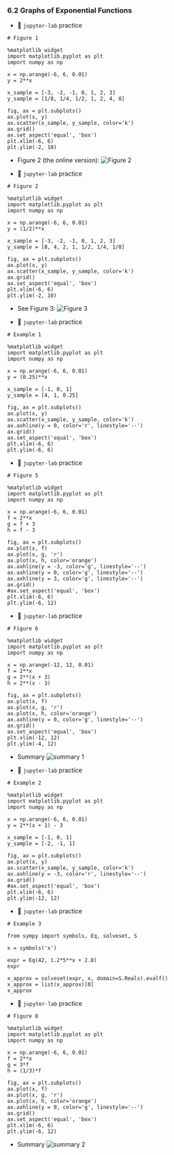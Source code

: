 ### 6.2 Graphs of Exponential Functions

- 🎯 `jupyter-lab` practice


```
# Figure 1

%matplotlib widget
import matplotlib.pyplot as plt
import numpy as np

x = np.arange(-6, 6, 0.01)
y = 2**x

x_sample = [-3, -2, -1, 0, 1, 2, 3]
y_sample = [1/8, 1/4, 1/2, 1, 2, 4, 8]

fig, ax = plt.subplots()
ax.plot(x, y)
ax.scatter(x_sample, y_sample, color='k')
ax.grid()
ax.set_aspect('equal', 'box')
plt.xlim(-6, 6)
plt.ylim(-2, 10)
```

- Figure 2 (the online version): ![Figure 2](./ch06-02-fig2.png)



- 🎯 `jupyter-lab` practice


```
# Figure 2

%matplotlib widget
import matplotlib.pyplot as plt
import numpy as np

x = np.arange(-6, 6, 0.01)
y = (1/2)**x

x_sample = [-3, -2, -1, 0, 1, 2, 3]
y_sample = [8, 4, 2, 1, 1/2, 1/4, 1/8]

fig, ax = plt.subplots()
ax.plot(x, y)
ax.scatter(x_sample, y_sample, color='k')
ax.grid()
ax.set_aspect('equal', 'box')
plt.xlim(-6, 6)
plt.ylim(-2, 10)
```

- See Figure 3: ![Figure 3](./ch06-02-fig3.png)

- 🎯 `jupyter-lab` practice


```
# Example 1

%matplotlib widget
import matplotlib.pyplot as plt
import numpy as np

x = np.arange(-6, 6, 0.01)
y = (0.25)**x

x_sample = [-1, 0, 1]
y_sample = [4, 1, 0.25]

fig, ax = plt.subplots()
ax.plot(x, y)
ax.scatter(x_sample, y_sample, color='k')
ax.axhline(y = 0, color='r', linestyle='--')
ax.grid()
ax.set_aspect('equal', 'box')
plt.xlim(-6, 6)
plt.ylim(-6, 6)
```


- 🎯 `jupyter-lab` practice

```
# Figure 5

%matplotlib widget
import matplotlib.pyplot as plt
import numpy as np

x = np.arange(-6, 6, 0.01)
f = 2**x
g = f + 3
h = f - 3

fig, ax = plt.subplots()
ax.plot(x, f)
ax.plot(x, g, 'r')
ax.plot(x, h, color='orange')
ax.axhline(y = -3, color='g', linestyle='--')
ax.axhline(y = 0, color='g', linestyle='--')
ax.axhline(y = 3, color='g', linestyle='--')
ax.grid()
#ax.set_aspect('equal', 'box')
plt.xlim(-6, 6)
plt.ylim(-6, 12)
```

- 🎯 `jupyter-lab` practice

```
# Figure 6

%matplotlib widget
import matplotlib.pyplot as plt
import numpy as np

x = np.arange(-12, 12, 0.01)
f = 2**x
g = 2**(x + 3)
h = 2**(x - 3)

fig, ax = plt.subplots()
ax.plot(x, f)
ax.plot(x, g, 'r')
ax.plot(x, h, color='orange')
ax.axhline(y = 0, color='g', linestyle='--')
ax.grid()
ax.set_aspect('equal', 'box')
plt.xlim(-12, 12)
plt.ylim(-4, 12)
```

- Summary ![summary 1](./ch06-02-sum1.png)



- 🎯 `jupyter-lab` practice


```
# Example 2

%matplotlib widget
import matplotlib.pyplot as plt
import numpy as np

x = np.arange(-6, 6, 0.01)
y = 2**(x + 1) - 3

x_sample = [-1, 0, 1]
y_sample = [-2, -1, 1]

fig, ax = plt.subplots()
ax.plot(x, y)
ax.scatter(x_sample, y_sample, color='k')
ax.axhline(y = -3, color='r', linestyle='--')
ax.grid()
#ax.set_aspect('equal', 'box')
plt.xlim(-6, 6)
plt.ylim(-12, 12)
```

- 🎯 `jupyter-lab` practice

```
# Example 3

from sympy import symbols, Eq, solveset, S

x = symbols('x')

expr = Eq(42, 1.2*5**x + 2.8)
expr

x_approx = solveset(expr, x, domain=S.Reals).evalf()
x_approx = list(x_approx)[0]
x_approx
```


- 🎯 `jupyter-lab` practice

```
# Figure 8

%matplotlib widget
import matplotlib.pyplot as plt
import numpy as np

x = np.arange(-6, 6, 0.01)
f = 2**x
g = 3*f
h = (1/3)*f

fig, ax = plt.subplots()
ax.plot(x, f)
ax.plot(x, g, 'r')
ax.plot(x, h, color='orange')
ax.axhline(y = 0, color='g', linestyle='--')
ax.grid()
ax.set_aspect('equal', 'box')
plt.xlim(-6, 6)
plt.ylim(-6, 12)
```


- Summary ![summary 2](./ch06-02-sum2.png)